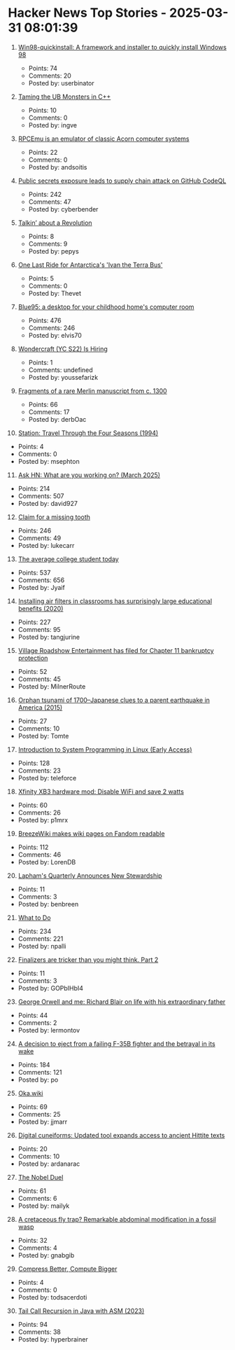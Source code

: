 # Hacker News Top Stories - 2025-03-31 08:01:39

1. [Win98-quickinstall: A framework and installer to quickly install Windows 98](https://github.com/oerg866/win98-quickinstall)
   - Points: 74
   - Comments: 20
   - Posted by: userbinator

2. [Taming the UB Monsters in C++](https://herbsutter.com/2025/03/30/crate-training-tiamat-un-calling-cthulhutaming-the-ub-monsters-in-c/)
   - Points: 10
   - Comments: 0
   - Posted by: ingve

3. [RPCEmu is an emulator of classic Acorn computer systems](https://www.marutan.net/rpcemu/index.php)
   - Points: 22
   - Comments: 0
   - Posted by: andsoitis

4. [Public secrets exposure leads to supply chain attack on GitHub CodeQL](https://www.praetorian.com/blog/codeqleaked-public-secrets-exposure-leads-to-supply-chain-attack-on-github-codeql/)
   - Points: 242
   - Comments: 47
   - Posted by: cyberbender

5. [Talkin’ about a Revolution](https://drb.ie/articles/talkin-about-a-revolution/)
   - Points: 8
   - Comments: 9
   - Posted by: pepys

6. [One Last Ride for Antarctica's 'Ivan the Terra Bus'](https://www.atlasobscura.com/articles/antarctica-ivan-the-terra-bus-retired)
   - Points: 5
   - Comments: 0
   - Posted by: Thevet

7. [Blue95: a desktop for your childhood home's computer room](https://github.com/winblues/blue95)
   - Points: 476
   - Comments: 246
   - Posted by: elvis70

8. [Wondercraft (YC S22) Is Hiring](undefined)
   - Points: 1
   - Comments: undefined
   - Posted by: youssefarizk

9. [Fragments of a rare Merlin manuscript from c. 1300](https://www.cam.ac.uk/stories/merlin-manuscript-discovered-cambridge)
   - Points: 66
   - Comments: 17
   - Posted by: derbOac

10. [Station: Travel Through the Four Seasons (1994)](https://blog.gingerbeardman.com/2025/03/30/station-travel-through-the-four-seasons-1994/)
   - Points: 4
   - Comments: 0
   - Posted by: msephton

11. [Ask HN: What are you working on? (March 2025)](undefined)
   - Points: 214
   - Comments: 507
   - Posted by: david927

12. [Claim for a missing tooth](https://tf230.matteason.co.uk/)
   - Points: 246
   - Comments: 49
   - Posted by: lukecarr

13. [The average college student today](https://hilariusbookbinder.substack.com/p/the-average-college-student-today)
   - Points: 537
   - Comments: 656
   - Posted by: Jyaif

14. [Installing air filters in classrooms has surprisingly large educational benefits (2020)](https://www.vox.com/2020/1/8/21051869/indoor-air-pollution-student-achievement)
   - Points: 227
   - Comments: 95
   - Posted by: tangjurine

15. [Village Roadshow Entertainment has filed for Chapter 11 bankruptcy protection](https://www.latimes.com/entertainment-arts/business/story/2025-03-17/joker-matrix-studio-village-roadshow-files-for-chapter-11-bankruptcy)
   - Points: 52
   - Comments: 45
   - Posted by: MilnerRoute

16. [Orphan tsunami of 1700–Japanese clues to a parent earthquake in America (2015)](https://pubs.usgs.gov/publication/pp1707)
   - Points: 27
   - Comments: 10
   - Posted by: Tomte

17. [Introduction to System Programming in Linux (Early Access)](https://nostarch.com/introduction-system-programming-linux)
   - Points: 128
   - Comments: 23
   - Posted by: teleforce

18. [Xfinity XB3 hardware mod: Disable WiFi and save 2 watts](https://gist.github.com/pmarks-net/af40dba69272806c1ec9cbe71429d2e7)
   - Points: 60
   - Comments: 26
   - Posted by: p1mrx

19. [BreezeWiki makes wiki pages on Fandom readable](https://breezewiki.com/)
   - Points: 112
   - Comments: 46
   - Posted by: LorenDB

20. [Lapham's Quarterly Announces New Stewardship](https://www.laphamsquarterly.org/roundtable/laphams-quarterly-announces-new-stewardship)
   - Points: 11
   - Comments: 3
   - Posted by: benbreen

21. [What to Do](https://paulgraham.com/do.html)
   - Points: 234
   - Comments: 221
   - Posted by: npalli

22. [Finalizers are tricker than you might think. Part 2](https://sergeyteplyakov.github.io/Blog/2025/03/27/Finalizers_are_tricker_than_you_might_think_p2.html)
   - Points: 11
   - Comments: 3
   - Posted by: GOPbIHbI4

23. [George Orwell and me: Richard Blair on life with his extraordinary father](https://www.theguardian.com/books/2025/mar/19/george-orwell-me-richard-blair-life-with-extraordinary-father)
   - Points: 44
   - Comments: 2
   - Posted by: lermontov

24. [A decision to eject from a failing F-35B fighter and the betrayal in its wake](https://www.postandcourier.com/news/special_reports/marine-fighter-jet-eject-north-charleston/article_80d55e4a-f600-11ef-8ef4-03f14319ce57.html)
   - Points: 184
   - Comments: 121
   - Posted by: po

25. [Oka.wiki](https://oka.wiki/)
   - Points: 69
   - Comments: 25
   - Posted by: jjmarr

26. [Digital cuneiforms: Updated tool expands access to ancient Hittite texts](https://phys.org/news/2025-03-digital-cuneiforms-tool-access-ancient.html)
   - Points: 20
   - Comments: 10
   - Posted by: ardanarac

27. [The Nobel Duel](https://www.asimov.press/p/nobel-duel)
   - Points: 61
   - Comments: 6
   - Posted by: mailyk

28. [A cretaceous fly trap? Remarkable abdominal modification in a fossil wasp](https://bmcbiol.biomedcentral.com/articles/10.1186/s12915-025-02190-2)
   - Points: 32
   - Comments: 4
   - Posted by: gnabgib

29. [Compress Better, Compute Bigger](https://ironarray.io/blog/compute-bigger)
   - Points: 4
   - Comments: 0
   - Posted by: todsacerdoti

30. [Tail Call Recursion in Java with ASM (2023)](https://unlinkedlist.org/2023/03/19/tail-call-recursion-in-java-with-asm/)
   - Points: 94
   - Comments: 38
   - Posted by: hyperbrainer

